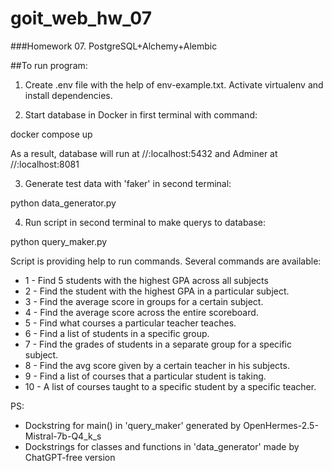 # goit_web_hw_07
###Homework 07. PostgreSQL+Alchemy+Alembic

##To run program:

1. Create .env file with the help of env-example.txt. Activate virtualenv and install dependencies.

2. Start database in Docker in first terminal with command:

docker compose up

As a result, database will run at //:localhost:5432 and Adminer at //:localhost:8081

3. Generate test data with 'faker' in second terminal:

python data_generator.py

4. Run script in second terminal to make querys to database:

python query_maker.py

Script is providing help to run commands. Several commands are available:

- 1 - Find 5 students with the highest GPA across all subjects
- 2 - Find the student with the highest GPA in a particular subject.
- 3 - Find the average score in groups for a certain subject.
- 4 - Find the average score across the entire scoreboard.
- 5 - Find what courses a particular teacher teaches.
- 6 - Find a list of students in a specific group.
- 7 - Find the grades of students in a separate group for a specific subject.
- 8 - Find the avg score given by a certain teacher in his subjects.
- 9 - Find a list of courses that a particular student is taking.
- 10 - A list of courses taught to a specific student by a specific teacher.


PS:
- Dockstring for main() in 'query_maker' generated by OpenHermes-2.5-Mistral-7b-Q4_k_s
- Dockstrings for classes and functions in 'data_generator' made by ChatGPT-free version
